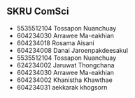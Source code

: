## SKRU ComSci


- 5535512104 Tossapon Nuanchuay
- 604234030 Arrawee Ma-eakhian
- 604234018 Rosama Aisani
- 604234008  Danai Jaroenpakdeesakul
- 5535512104 Tossapon Nuanchuay
- 624234002 Jaruwat Thongchana
- 604234030 Arrawee Ma-eakhian
- 604234002 Khanistha Khawthae
- 604234031 aekkarak khogsorn
